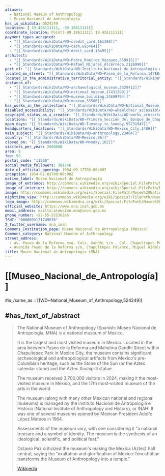```yaml
---
aliases:
  - National Museum of Anthropology
  - Museo Nacional de Antropología
has_id_wikidata: Q524249
location: [ 19.426111111, -99.186111111]
coordinate_location: Point(-99.186111111 19.426111111)
payment_types_accepted:
  - "[[_Standards/WikiData/WD~credit_card,161380]]"
  - "[[_Standards/WikiData/WD~cash,693464]]"
  - "[[_Standards/WikiData/WD~debit_card,13499]]"
architect:
  - "[[_Standards/WikiData/WD~Pedro_Ramírez_Vázquez,350915]]"
  - "[[_Standards/WikiData/WD~Rafael_Mijares_Alcérreca,2126990]]"
part_of: "[[_Standards/WikiData/WD~Instituto_Nacional_de_Antropología_e_Historia,901361]]"
located_on_street: "[[_Standards/WikiData/WD~Paseo_de_la_Reforma,1478843]]"
located_in_the_administrative_territorial_entity: "[[_Standards/WikiData/WD~Miguel_Hidalgo,1832732]]"
instance_of:
  - "[[_Standards/WikiData/WD~archaeological_museum,3329412]]"
  - "[[_Standards/WikiData/WD~national_museum,17431399]]"
  - "[[_Standards/WikiData/WD~museum_building,24699794]]"
  - "[[_Standards/WikiData/WD~museum,33506]]"
has_works_in_the_collection: "[[_Standards/WikiData/WD~National_Museum_of_World_Cultures,17153751]]"
disabled_accessibility: "[[_Standards/WikiData/WD~wheelchair_accessible,24192067]]"
copyright_status_as_a_creator: "[[_Standards/WikiData/WD~works_protected_by_copyrights,73555012]]"
locations: "[[_Standards/WikiData/WD~Primera_Sección_del_Bosque_de_Chapultepec,98404987]]"
open_days: "[[_Standards/WikiData/WD~Tuesday_to_Sunday,99731947]]"
headquarters_locations: "[[_Standards/WikiData/WD~Mexico_City,1489]]"
main_subject: "[[_Standards/WikiData/WD~anthropology,23404]]"
country: "[[_Standards/WikiData/WD~Mexico,96]]"
closed_on: "[[_Standards/WikiData/WD~Monday,105]]"
visitors_per_year: 2000000
area: 8
fee: 90
postal_code: "11560"
social_media_followers: 361746
date_of_official_opening: 1964-09-17T00:00:00Z
inception: 1964-01-01T00:00:00Z
native_label: Museo Nacional de Antropología
image_of_entrance: http://commons.wikimedia.org/wiki/Special:FilePath/Fachada%20del%20Museo%20Nacional%20de%20Antropolog%C3%ADa%20e%20Historia%202.tif
image_of_interior: http://commons.wikimedia.org/wiki/Special:FilePath/Mexico%20-%20DF%202013%20-%20panoramio%20%2864%29.jpg
image: http://commons.wikimedia.org/wiki/Special:FilePath/Musee%20National%20Anthropologie-Entree.jpg
nighttime_view: http://commons.wikimedia.org/wiki/Special:FilePath/Museo%20Nacional%20de%20Antropolog%C3%ADa%20-%20Wiki%20takes%20Antropolog%C3%ADa%20140.jpg
logo_image: http://commons.wikimedia.org/wiki/Special:FilePath/Museo%20Nacional%20de%20Antropologia%20%28Mexico%29%20logo.svg
official_website: https://www.mna.inah.gob.mx
email_address: mailto:atención.mna@inah.gob.mx
phone_number: +52-55-55536266
ISNI: "0000000121749676"
X_Twitter_username: mna_inah
Commons_Institution_page: Museo Nacional de Antropología (México)
Commons_category: National Museum of Anthropology
street_address:
  - Av. Paseo de la Reforma esq. Calz. Gandhi s/n , Col. Chapultepec Polanco , 11560
  - Avenida Paseo de la Reforma s/n, Chapultepec Polanco, Miguel Hidalgo, 11560, Ciudad de México, México
title: Museo Nacional de Antropología (MNA)
---
```


# [[Museo_Nacional_de_Antropología]] 

#is_/same_as :: [[WD~National_Museum_of_Anthropology,524249]] 

## #has_/text_of_/abstract 

> The National Museum of Anthropology (Spanish: Museo Nacional de Antropología, 
> MNA) is a national museum of Mexico. 
> 
> It is the largest and most visited museum in Mexico. 
> Located in the area between Paseo de la Reforma and Mahatma Gandhi Street 
> within Chapultepec Park in Mexico City, 
> the museum contains significant archaeological and anthropological artifacts 
> from Mexico's pre-Columbian heritage, such as the Stone of the Sun 
> (or the Aztec calendar stone) and the Aztec Xochipilli statue.
>
> The museum received 3,700,000 visitors in 2024, 
> making it the most-visited museum in Mexico, 
> and the 17th most-visited museum of the arts in the world.  
>
> The museum (along with many other Mexican national and regional museums) 
> is managed by the Instituto Nacional de Antropología e Historia 
> (National Institute of Anthropology and History), or INAH. 
> It was one of several museums opened by Mexican President Adolfo López Mateos in 1964.
>
> Assessments of the museum vary, with one considering it 
> "a national treasure and a symbol of identity. 
> The museum is the synthesis of an ideological, scientific, and political feat." 
> 
> Octavio Paz criticized the museum's making the Mexica (Aztec) hall central, 
> saying the "exaltation and glorification of Mexico-Tenochtitlan 
> transforms the Museum of Anthropology into a temple."
>
> [Wikipedia](https://en.wikipedia.org/wiki/National%20Museum%20of%20Anthropology%20(Mexico)) 

